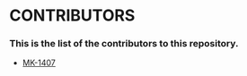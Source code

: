 # CONTRIBUTORS
### This is the list of the contributors to this repository.

- [MK-1407](https://github.com/MK-1407)
